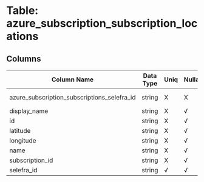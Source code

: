 # Table: azure_subscription_subscription_locations

## Columns 

|  Column Name   |  Data Type  | Uniq | Nullable | Description | 
|  ----  | ----  | ----  | ----  | ---- | 
| azure_subscription_subscriptions_selefra_id | string | X | X | fk to azure_subscription_subscriptions.selefra_id | 
| display_name | string | X | √ |  | 
| id | string | X | √ |  | 
| latitude | string | X | √ |  | 
| longitude | string | X | √ |  | 
| name | string | X | √ |  | 
| subscription_id | string | X | √ |  | 
| selefra_id | string | √ | √ | random id | 


